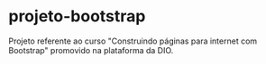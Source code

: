 # projeto-bootstrap
Projeto referente ao curso "Construindo páginas para internet com Bootstrap" promovido na plataforma da DIO.
